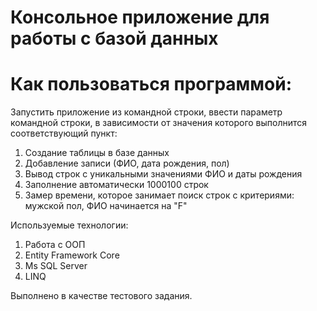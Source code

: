 # Консольное приложение для работы с базой данных

# Как пользоваться программой:

Запустить приложение из командной строки, ввести параметр командной строки, в зависимости от значения которого выполнится соответствующий пункт: 
  1. Создание таблицы в базе данных
  2. Добавление записи (ФИО, дата рождения, пол)
  3. Вывод строк с уникальными значениями ФИО и даты рождения
  4. Заполнение автоматически 1000100 строк
  5. Замер времени, которое занимает поиск строк с критериями:  мужской пол, ФИО начинается на "F"

Используемые технологии:
1. Работа с ООП
2. Entity Framework Core
3. Ms SQL Server
4. LINQ

Выполнено в качестве тестового задания.
